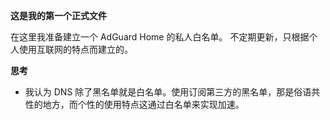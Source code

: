 **这是我的第一个正式文件**

在这里我准备建立一个 AdGuard Home 的私人白名单。
不定期更新，只根据个人使用互联网的特点而建立的。

**思考**
- 我认为 DNS 除了黑名单就是白名单。使用订阅第三方的黑名单，那是俗语共性的地方，而个性的使用特点这通过白名单来实现加速。
